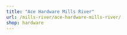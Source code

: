 ```yaml
---
title: "Ace Hardware Mills River"
url: /mills-river/ace-hardware-mills-river/
shop: hardware
---
```

